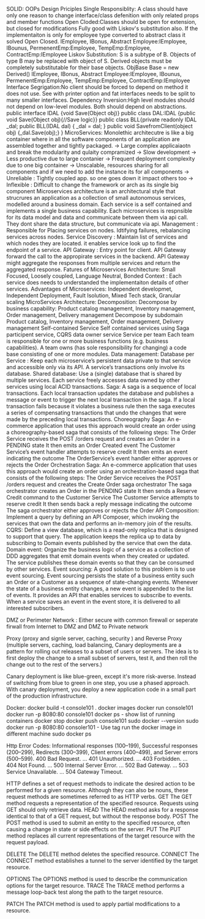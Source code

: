 SOLID: OOPs Design Priciples
Single Responsiblity: A class should have only one reason to change
interface/class defenition with only related props and member functions
Open Cloded:Classes should be open for extension, but closed for modifications
Fully good with Liskov's substitution also. If the implementaiton is only for employee type converted to abstract class it solved Open Closed. 
IEmployee, IBonus, Abstract Employee:IEmployee, IBounus, PermenentEmp:Employee, TempEmp:Employee, ContractEmp:IEmployee
Liskov Substitution: S is a subtype of B. Objects of type B may be replaced with object of S. Derived objects must be completely substitutable for their base objects. ObjBase Base = new Derived()
IEmployee, IBonus, Abstract Employee:IEmployee, IBounus, PermenentEmp:Employee, TempEmp:Employee, ContractEmp:IEmployee
Interface Segrigation:No client should be forced to depend on method it does not use. See with printer option and fat interfaces needs to be split to many smaller interfaces.
Dependency Inversion:High level modules should not depend on low-level modules. Both should depend on abstractions. 
public interface IDAL {void Save(Object obj)}
public class DAL:IDAL {public void Save(Object obj){//Save logic}}
public class BLL{private readonly IDAL _dal; 
public BLL(IDAL dal) {
    _dal = dal;
}
public void SavefromClient(object obj) {_dal.Save(obj);}
}
MicroServices:
Monolethic architecutre is like a big container where in all the software components of an application are assembled together and tightly packaged.
-> Large complex applicaiaotn and break the modularity and qulaity compramized
-> Slow development
-> Less productive due to large contanier
-> Frequent deployment complexity due to one big container
-> Unscalable, resources sharing for all components and if we need to add the instance its for all components
-> Unreliable : Tightly coupled app. so one goes down it impact others too
-> Inflexible : Difficult to change the framework or arch as its single big component
Microservices architecture is an architectural style that strucrures an application as a collection of small autonomous services, modelled around a business domain. Each service is a self contained and implements a single business capability. Each microservices is respnsible for its data model and data and communicate between them via api call. They dont share the data structure, but communicate via api.
Management : Responsible for Placing services on nodes. Idtifying failures, rebalancing services across nodes.
Service Discovery : Maintain list of services and which nodes they are located. it enables service look up to find the endpoint of a service.
API Gateway : Entry point for client. API Gateway forward the call to the appropirate services in the backend. API Gateway might aggregate the responses from multiple services and return the aggregated response. 
Fatures of Microservices Architecture:
Small Focused, Loosely coupled, Language Neutral, Bonded Context : Each service does needs to understanded the implementaiton details of other services.
Advantages of Microservices:
Independent developmet, Independent Deployment, Fault Isolution, Mixed Tech stack, Granular scaling
MicroServices Architecture:
Decomposition:
Decompose by business capability:
    Product catalog management, Inventory management, Order management, Delivery management
Decompose by subdomain
    Product catalog, Inventory management, Order management, Delivery management
Self-contained Service
    Self contained services using Saga participent service, CQRS data owner service
Service per team
    Each team is responsible for one or more business functions (e.g. business capabilities). A team owns (has sole responsibility for changing) a code base consisting of one or more modules. 
Data management:
Database per Service : Keep each microservice’s persistent data private to that service and accessible only via its API. A service’s transactions only involve its database.
Shared database: Use a (single) database that is shared by multiple services. Each service freely accesses data owned by other services using local ACID transactions.
Saga:  A saga is a sequence of local transactions. Each local transaction updates the database and publishes a message or event to trigger the next local transaction in the saga. If a local transaction fails because it violates a business rule then the saga executes a series of compensating transactions that undo the changes that were made by the preceding local transactions.
Choreography  Saga: An e-commerce application that uses this approach would create an order using a choreography-based saga that consists of the following steps:
The Order Service receives the POST /orders request and creates an Order in a PENDING state
It then emits an Order Created event
The Customer Service’s event handler attempts to reserve credit
It then emits an event indicating the outcome
The OrderService’s event handler either approves or rejects the Order
Orchestration Saga: An e-commerce application that uses this approach would create an order using an orchestration-based saga that consists of the following steps:
The Order Service receives the POST /orders request and creates the Create Order saga orchestrator
The saga orchestrator creates an Order in the PENDING state
It then sends a Reserve Credit command to the Customer Service
The Customer Service attempts to reserve credit
It then sends back a reply message indicating the outcome
The saga orchestrator either approves or rejects the Order
API Composition: Implement a query by defining an API Composer, which invoking the services that own the data and performs an in-memory join of the results.
CQRS: Define a view database, which is a read-only replica that is designed to support that query. The application keeps the replica up to data by subscribing to Domain events published by the service that own the data.
Domain event: Organize the business logic of a service as a collection of DDD aggregates that emit domain events when they created or updated. The service publishes these domain events so that they can be consumed by other services.
Event sourcing: A good solution to this problem is to use event sourcing. Event sourcing persists the state of a business entity such an Order or a Customer as a sequence of state-changing events. Whenever the state of a business entity changes, a new event is appended to the list of events. It provides an API that enables services to subscribe to events. When a service saves an event in the event store, it is delivered to all interested subscribers.

DMZ or Perimeter Network : Either secure with common firewall or seperate firwall from Internet to DMZ and DMZ to Private network

Proxy (proxy and signle server, caching, security ) and Reverse Proxy (multiple servers, caching, load balancing, Canary deployments are a pattern for rolling out releases to a subset of users or servers. The idea is to first deploy the change to a small subset of servers, test it, and then roll the change out to the rest of the servers.)

Canary deployment is like blue-green, except it's more risk-averse. Instead of switching from blue to green in one step, you use a phased approach. With canary deployment, you deploy a new application code in a small part of the production infrastructure. 

Docker:
docker build -t console101 .
docker images
docker run console101
docker run -p 8080:80 console101
docker ps - show list of running containers
docker stop <containerid>
docker push console101
sudo docker --version 
sudo docker run -p 8080:80 consoler101 - Use tag run the docker image in different machine
sudo docker ps

Http Error Codes:
Informational responses (100–199),
Successful responses (200–299),
Redirects (300–399),
Client errors (400–499),
and Server errors (500–599).
400 Bad Request. ...
401 Unauthorized. ...
403 Forbidden. ...
404 Not Found. ...
500 Internal Server Error. ...
502 Bad Gateway. ...
503 Service Unavailable. ...
504 Gateway Timeout.

HTTP defines a set of request methods to indicate the desired action to be performed for a given resource. Although they can also be nouns, these request methods are sometimes referred to as HTTP verbs.
GET
The GET method requests a representation of the specified resource. Requests using GET should only retrieve data.
HEAD
The HEAD method asks for a response identical to that of a GET request, but without the response body.
POST
The POST method is used to submit an entity to the specified resource, often causing a change in state or side effects on the server.
PUT
The PUT method replaces all current representations of the target resource with the request payload.

DELETE
The DELETE method deletes the specified resource.
CONNECT
The CONNECT method establishes a tunnel to the server identified by the target resource.

OPTIONS
The OPTIONS method is used to describe the communication options for the target resource.
TRACE
The TRACE method performs a message loop-back test along the path to the target resource.

PATCH
The PATCH method is used to apply partial modifications to a resource.